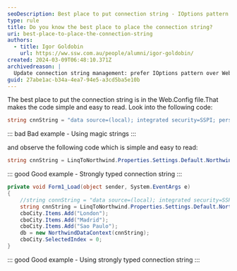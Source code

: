 ```yaml
---
seoDescription: Best place to put connection string - IOptions pattern over Web.config enables flexible and robust config in .NET.
type: rule
title: Do you know the best place to place the connection string?
uri: best-place-to-place-the-connection-string
authors:
  - title: Igor Goldobin
    url: https://ww.ssw.com.au/people/alumni/igor-goldobin/
created: 2024-03-09T06:48:10.371Z
archivedreason: |
  Update connection string management: prefer IOptions pattern over Web.Config. Enables flexible, robust config in .NET, emphasizing dependency injection.
guid: 27abe1ac-b34a-4ea7-94e5-a3cd5ba5e10b
---
```


The best place to put the connection string is in the Web.Config file.That makes the code simple and easy to read. Look into the following code:

<!--endintro-->

```cs
string cnnString = "data source=(local); integrated security=SSPI; persist security info=False; pooling=False; initial catalog=Northwind2";
```

::: bad
Bad example - Using magic strings
:::

and observe the following code which is simple and easy to read:

```cs
string cnnString = LinqToNorthwind.Properties.Settings.Default.NorthwindEFConnectionString;
```

::: good
Good example - Strongly typed connection string
:::

```cs
private void Form1_Load(object sender, System.EventArgs e)
{
    //string connString = "data source=(local); integrated security=SSPI; persist security info=False; pooling=False; initial catalog=Northwind2";
    string cnnString = LinqToNorthwind.Properties.Settings.Default.NorthwindEFConnectionString;
    cboCity.Items.Add("London");
    cboCity.Items.Add("Madrid");
    cboCity.Items.Add("Sao Paulo");
    db = new NorthwindDataContext(cnnString);
    cboCity.SelectedIndex = 0;
}
```

::: good
Good example - Using strongly typed connection string
:::
